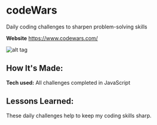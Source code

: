 # codeWars

Daily coding challenges to sharpen problem-solving skills

**Website** https://www.codewars.com/

![alt tag](https://www.codewars.com/packs/assets/logo.61192cf7.svg)

## How It's Made:

**Tech used:** All challenges completed in JavaScript

## Lessons Learned:

These daily challenges help to keep my coding skills sharp.
